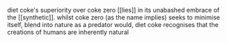 diet coke's superiority over coke zero [[lies]] in its unabashed embrace of the [[synthetic]]. whilst coke zero (as the name implies) seeks to minimise itself, blend into nature as a predator would, diet coke recognises that the creations of humans are inherently natural